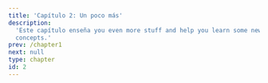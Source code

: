 ```yaml
---
title: 'Capítulo 2: Un poco más'
description:
  'Este capítulo enseña you even more stuff and help you learn some new
  concepts.'
prev: /chapter1
next: null
type: chapter
id: 2
---
```

